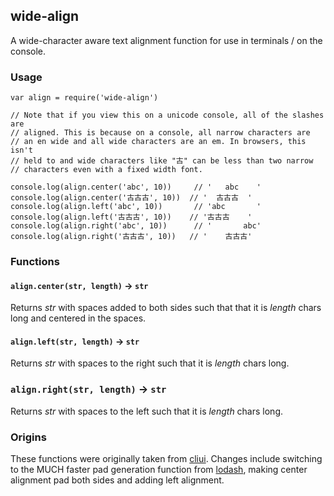 wide-align
----------

A wide-character aware text alignment function for use in terminals / on the
console.

### Usage

```
var align = require('wide-align')

// Note that if you view this on a unicode console, all of the slashes are
// aligned. This is because on a console, all narrow characters are
// an en wide and all wide characters are an em. In browsers, this isn't
// held to and wide characters like "古" can be less than two narrow
// characters even with a fixed width font.

console.log(align.center('abc', 10))     // '   abc    '
console.log(align.center('古古古', 10))  // '  古古古  '
console.log(align.left('abc', 10))       // 'abc       '
console.log(align.left('古古古', 10))    // '古古古    '
console.log(align.right('abc', 10))      // '       abc'
console.log(align.right('古古古', 10))   // '    古古古'
```

### Functions

#### `align.center(str, length)` → `str`

Returns *str* with spaces added to both sides such that that it is *length*
chars long and centered in the spaces.

#### `align.left(str, length)` → `str`

Returns *str* with spaces to the right such that it is *length* chars long.

### `align.right(str, length)` → `str`

Returns *str* with spaces to the left such that it is *length* chars long.

### Origins

These functions were originally taken from
[cliui](https://npmjs.com/package/cliui). Changes include switching to the
MUCH faster pad generation function from
[lodash](https://npmjs.com/package/lodash), making center alignment pad
both sides and adding left alignment.
